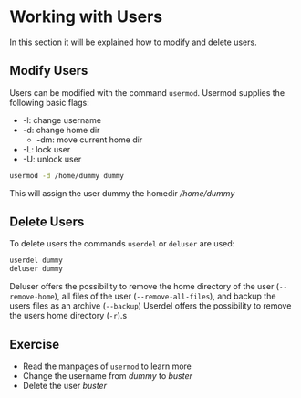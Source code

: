 # Working with Users
In this section it will be explained how to modify and delete users.

## Modify Users
Users can be modified with the command `usermod`. Usermod supplies the following basic flags:

- -l: change username
- -d: change home dir
  - -dm: move current home dir
- -L: lock user
- -U: unlock user

~~~~ bash 
usermod -d /home/dummy dummy 
~~~~

This will assign the user dummy the homedir */home/dummy*

## Delete Users
To delete users the commands `userdel` or `deluser` are used:

~~~~ bash
userdel dummy
deluser dummy
~~~~

Deluser offers the possibility to remove the home directory of the user (`--remove-home`), all files of the user (`--remove-all-files`), and backup the users files as an archive (`--backup`)
Userdel offers the possibility to remove the users home directory (`-r`).s

## Exercise
- Read the manpages of `usermod` to learn more
- Change the username from *dummy* to *buster*
- Delete the user *buster*